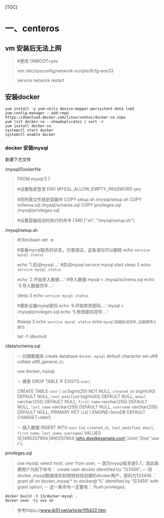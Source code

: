 [TOC]

# 一、centeros

## vm 安装后无法上网

> #更改  ONBOOT=yes
>
> vim /etc/sysconfig/network-scripts/ifcfg-ens33    
>
> service network restart

## 安装docker

 ```shell
 yum install -y yum-utils device-mapper-persistent-data lvm2
 yum-config-manager --add-repo https://download.docker.com/linux/centos/docker-ce.repo
 yum list docker-ce --showduplicates | sort -r
 yum install docker-ce
 systemctl start docker
 systemctl enable docker
 ```

### docker 安装mysql

新建下方文件

/mysql/Dockerfile

> FROM mysql:5.7
>
> #设置免密登录
> ENV MYSQL_ALLOW_EMPTY_PASSWORD yes
>
> #将所需文件放到容器中
> COPY setup.sh /mysql/setup.sh
> COPY schema.sql /mysql/schema.sql
> COPY privileges.sql /mysql/privileges.sql
>
> #设置容器启动时执行的命令
> CMD ["sh", "/mysql/setup.sh"]

/mysql/setup.sh

> #!/bin/bash
> set -e
>
> #查看mysql服务的状态，方便调试，这条语句可以删除
> echo `service mysql status`
>
> echo '1.启动mysql....'
> #启动mysql
> service mysql start
> sleep 3
> echo `service mysql status`
>
> echo '2.开始导入数据....'
> #导入数据
> mysql < /mysql/schema.sql
> echo '3.导入数据完毕....'
>
> sleep 3
> echo `service mysql status`
>
> #重新设置mysql密码
> echo '4.开始修改密码....'
> mysql < /mysql/privileges.sql
> echo '5.修改密码完毕....'
>
> #sleep 3
> echo `service mysql status`
> echo `mysql容器启动完毕,且数据导入成功`
>
> tail -f /dev/null

/data/schema.sql

> -- 创建数据库
> create database `docker_mysql` default character set utf8 collate utf8_general_ci;
>
> use docker_mysql;
>
> -- 建表
> DROP TABLE IF EXISTS `user`;
>
> CREATE TABLE `user` (
>  `id` bigint(20) NOT NULL,
>  `created_at` bigint(40) DEFAULT NULL,
>  `last_modified` bigint(40) DEFAULT NULL,
>  `email` varchar(255) DEFAULT NULL,
>  `first_name` varchar(255) DEFAULT NULL,
>  `last_name` varchar(255) DEFAULT NULL,
>  `username` varchar(255) DEFAULT NULL,
>  PRIMARY KEY (`id`)
> ) ENGINE=InnoDB DEFAULT CHARSET=latin1;
>
> -- 插入数据
> INSERT INTO `user` (`id`, `created_at`, `last_modified`, `email`, `first_name`, `last_name`, `username`)
> VALUES
>   (0,1490257904,1490257904,'john.doe@example.com','John','Doe','user');

privileges.sql

>use mysql;
>select host, user from user;
>-- 因为mysql版本是5.7，因此新建用户为如下命令：
>create user docker identified by '123456';
>-- 将docker_mysql数据库的权限授权给创建的docker用户，密码为123456：
>grant all on docker_mysql.* to docker@'%' identified by '123456' with grant option;
>-- 这一条命令一定要有：
>flush privileges;


```shell
docker build -t 13/docker-mysql .
docker exec -ti xxx sh
```

> 参考https://www.jb51.net/article/115422.htm